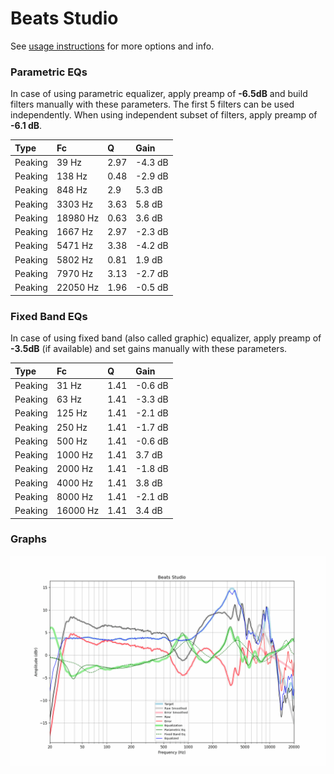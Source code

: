 # Beats Studio
See [usage instructions](https://github.com/jaakkopasanen/AutoEq#usage) for more options and info.

### Parametric EQs
In case of using parametric equalizer, apply preamp of **-6.5dB** and build filters manually
with these parameters. The first 5 filters can be used independently.
When using independent subset of filters, apply preamp of **-6.1 dB**.

| Type    | Fc       |    Q | Gain    |
|:--------|:---------|:-----|:--------|
| Peaking | 39 Hz    | 2.97 | -4.3 dB |
| Peaking | 138 Hz   | 0.48 | -2.9 dB |
| Peaking | 848 Hz   | 2.9  | 5.3 dB  |
| Peaking | 3303 Hz  | 3.63 | 5.8 dB  |
| Peaking | 18980 Hz | 0.63 | 3.6 dB  |
| Peaking | 1667 Hz  | 2.97 | -2.3 dB |
| Peaking | 5471 Hz  | 3.38 | -4.2 dB |
| Peaking | 5802 Hz  | 0.81 | 1.9 dB  |
| Peaking | 7970 Hz  | 3.13 | -2.7 dB |
| Peaking | 22050 Hz | 1.96 | -0.5 dB |

### Fixed Band EQs
In case of using fixed band (also called graphic) equalizer, apply preamp of **-3.5dB**
(if available) and set gains manually with these parameters.

| Type    | Fc       |    Q | Gain    |
|:--------|:---------|:-----|:--------|
| Peaking | 31 Hz    | 1.41 | -0.6 dB |
| Peaking | 63 Hz    | 1.41 | -3.3 dB |
| Peaking | 125 Hz   | 1.41 | -2.1 dB |
| Peaking | 250 Hz   | 1.41 | -1.7 dB |
| Peaking | 500 Hz   | 1.41 | -0.6 dB |
| Peaking | 1000 Hz  | 1.41 | 3.7 dB  |
| Peaking | 2000 Hz  | 1.41 | -1.8 dB |
| Peaking | 4000 Hz  | 1.41 | 3.8 dB  |
| Peaking | 8000 Hz  | 1.41 | -2.1 dB |
| Peaking | 16000 Hz | 1.41 | 3.4 dB  |

### Graphs
![](./Beats%20Studio.png)